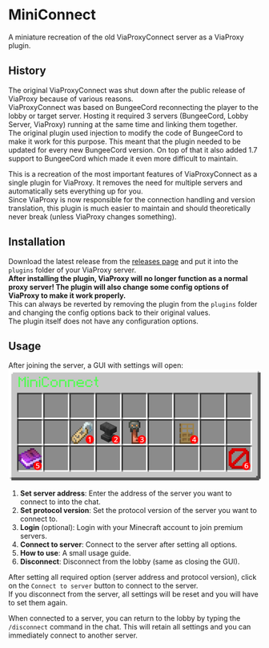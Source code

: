 # MiniConnect
A miniature recreation of the old ViaProxyConnect server as a ViaProxy plugin.

## History
The original ViaProxyConnect was shut down after the public release of ViaProxy because of various reasons.\
ViaProxyConnect was based on BungeeCord reconnecting the player to the lobby or target server.
Hosting it required 3 servers (BungeeCord, Lobby Server, ViaProxy) running at the same time and linking them together.\
The original plugin used injection to modify the code of BungeeCord to make it work for this purpose.
This meant that the plugin needed to be updated for every new BungeeCord version.
On top of that it also added 1.7 support to BungeeCord which made it even more difficult to maintain.

This is a recreation of the most important features of ViaProxyConnect as a single plugin for ViaProxy.
It removes the need for multiple servers and automatically sets everything up for you.\
Since ViaProxy is now responsible for the connection handling and version translation, this plugin is much easier to maintain and should theoretically never break (unless ViaProxy changes something).

## Installation
Download the latest release from the [releases page](https://github.com/ViaVersionAddons/MiniConnect/releases) and put it into the `plugins` folder of your ViaProxy server.\
<b>After installing the plugin, ViaProxy will no longer function as a normal proxy server! The plugin will also change some config options of ViaProxy to make it work properly.</b>\
This can always be reverted by removing the plugin from the `plugins` folder and changing the config options back to their original values.\
The plugin itself does not have any configuration options.

## Usage
After joining the server, a GUI with settings will open:\
![alt text](images/mainui.png)
1. **Set server address**: Enter the address of the server you want to connect to into the chat.
2. **Set protocol version**: Set the protocol version of the server you want to connect to.
3. **Login** (optional): Login with your Minecraft account to join premium servers.
4. **Connect to server**: Connect to the server after setting all options.
5. **How to use**: A small usage guide.
6. **Disconnect**: Disconnect from the lobby (same as closing the GUI).

After setting all required option (server address and protocol version), click on the `Connect to server` button to connect to the server.\
If you disconnect from the server, all settings will be reset and you will have to set them again.

When connected to a server, you can return to the lobby by typing the `/disconnect` command in the chat.
This will retain all settings and you can immediately connect to another server.
